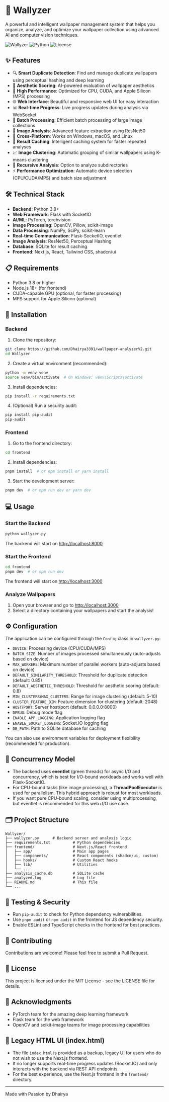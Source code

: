 # 🎨 Wallyzer

A powerful and intelligent wallpaper management system that helps you organize, analyze, and optimize your wallpaper collection using advanced AI and computer vision techniques.

![Wallyzer](httpss://img.shields.io/badge/Wallyzer-blue)
![Python](httpss://img.shields.io/badge/Python-3%2E8%2B-green)
![License](httpss://img.shields.io/badge/License-MIT-yellow)

## ✨ Features

- 🔍 **Smart Duplicate Detection**: Find and manage duplicate wallpapers using perceptual hashing and deep learning
- 🎯 **Aesthetic Scoring**: AI-powered evaluation of wallpaper aesthetics
- 🚀 **High Performance**: Optimized for CPU, CUDA, and Apple Silicon (MPS) processing
- 🌐 **Web Interface**: Beautiful and responsive web UI for easy interaction
- 📊 **Real-time Progress**: Live progress updates during analysis via WebSocket
- 🔄 **Batch Processing**: Efficient batch processing of large image collections
- 🎨 **Image Analysis**: Advanced feature extraction using ResNet50
- 📱 **Cross-Platform**: Works on Windows, macOS, and Linux
- 💾 **Result Caching**: Intelligent caching system for faster repeated analyses
- 📈 **Image Clustering**: Automatic grouping of similar wallpapers using K-means clustering
- 🔄 **Recursive Analysis**: Option to analyze subdirectories
- ⚡ **Performance Optimization**: Automatic device selection (CPU/CUDA/MPS) and batch size adjustment

## 🛠️ Technical Stack

- **Backend**: Python 3.8+
- **Web Framework**: Flask with SocketIO
- **AI/ML**: PyTorch, torchvision
- **Image Processing**: OpenCV, Pillow, scikit-image
- **Data Processing**: NumPy, SciPy, scikit-learn
- **Real-time Communication**: Flask-SocketIO, eventlet
- **Image Analysis**: ResNet50, Perceptual Hashing
- **Database**: SQLite for result caching
- **Frontend**: Next.js, React, Tailwind CSS, shadcn/ui

## 📋 Requirements

- Python 3.8 or higher
- Node.js 18+ (for frontend)
- CUDA-capable GPU (optional, for faster processing)
- MPS support for Apple Silicon (optional)

## 🚀 Installation

### Backend

1. Clone the repository:

```bash
git clone https://github.com/Dhairya3391/wallpaper-analyzerV2.git
cd Wallyzer
```

2. Create a virtual environment (recommended):

```bash
python -m venv venv
source venv/bin/activate  # On Windows: venv\Scripts\activate
```

3. Install dependencies:

```bash
pip install -r requirements.txt
```

4. (Optional) Run a security audit:

```bash
pip install pip-audit
pip-audit
```

### Frontend

1. Go to the frontend directory:

```bash
cd frontend
```

2. Install dependencies:

```bash
pnpm install  # or npm install or yarn install
```

3. Start the development server:

```bash
pnpm dev  # or npm run dev or yarn dev
```

## 💻 Usage

### Start the Backend

```bash
python wallyzer.py
```

The backend will start on [http://localhost:8000](http://localhost:8000)

### Start the Frontend

```bash
cd frontend
pnpm dev  # or npm run dev
```

The frontend will start on [http://localhost:3000](http://localhost:3000)

### Analyze Wallpapers

1. Open your browser and go to [http://localhost:3000](http://localhost:3000)
2. Select a directory containing your wallpapers and start the analysis!

## ⚙️ Configuration

The application can be configured through the `Config` class in `wallyzer.py`:

- `DEVICE`: Processing device (CPU/CUDA/MPS)
- `BATCH_SIZE`: Number of images processed simultaneously (auto-adjusts based on device)
- `MAX_WORKERS`: Maximum number of parallel workers (auto-adjusts based on device)
- `DEFAULT_SIMILARITY_THRESHOLD`: Threshold for duplicate detection (default: 0.85)
- `DEFAULT_AESTHETIC_THRESHOLD`: Threshold for aesthetic scoring (default: 0.8)
- `MIN_CLUSTERS`/`MAX_CLUSTERS`: Range for image clustering (default: 5-10)
- `CLUSTER_FEATURE_DIM`: Feature dimension for clustering (default: 2048)
- `HOST`/`PORT`: Server host/port (default: 0.0.0.0:8000)
- `DEBUG`: Debug mode flag
- `ENABLE_APP_LOGGING`: Application logging flag
- `ENABLE_SOCKET_LOGGING`: Socket.IO logging flag
- `DB_PATH`: Path to SQLite database for caching

You can also use environment variables for deployment flexibility (recommended for production).

## 🧵 Concurrency Model

- The backend uses **eventlet** (green threads) for async I/O and concurrency, which is best for I/O-bound workloads and works well with Flask-SocketIO.
- For CPU-bound tasks (like image processing), a **ThreadPoolExecutor** is used for parallelism. This hybrid approach is robust for most workloads.
- If you want pure CPU-bound scaling, consider using multiprocessing, but eventlet is recommended for this web+I/O use case.

## 🗂️ Project Structure

```
Wallyzer/
├── wallyzer.py      # Backend server and analysis logic
├── requirements.txt          # Python dependencies
├── frontend/                 # Next.js/React frontend
│   ├── app/                  # Main app pages
│   ├── components/           # React components (shadcn/ui, custom)
│   ├── hooks/                # Custom React hooks
│   ├── lib/                  # Utilities
│   └── ...
├── analysis_cache.db         # SQLite cache
├── analyzed.log              # Log file
├── README.md                 # This file
└── ...
```

## 🧪 Testing & Security

- Run `pip-audit` to check for Python dependency vulnerabilities.
- Use `pnpm audit` or `npm audit` in the frontend for JS dependency security.
- Enable ESLint and TypeScript checks in the frontend for best practices.

## 🤝 Contributing

Contributions are welcome! Please feel free to submit a Pull Request.

## 📄 License

This project is licensed under the MIT License - see the LICENSE file for details.

## 🙏 Acknowledgments

- PyTorch team for the amazing deep learning framework
- Flask team for the web framework
- OpenCV and scikit-image teams for image processing capabilities

## 📝 Legacy HTML UI (index.html)

- The file `index.html` is provided as a backup, legacy UI for users who do not wish to use the Next.js frontend.
- It no longer supports real-time progress updates (Socket.IO) and only interacts with the backend via REST API endpoints.
- For the best experience, use the Next.js frontend in the `frontend/` directory.

---

Made with Passion by Dhairya